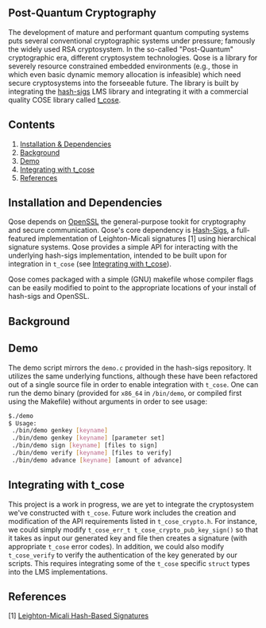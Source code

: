 ## Post-Quantum Cryptography 

The development of mature and performant quantum computing systems puts several conventional cryptographic systems under pressure; famously the widely used RSA 
cryptosystem. In the so-called "Post-Quantum" cryptographic era, different cryptosystem technologies. Qose is a library for severely resource constrained embedded 
environments (e.g., those in which even basic dynamic memory allocation is infeasible) which need secure cryptosystems into the forseeable future. The library is 
built by integrating the [hash-sigs](https://github.com/cisco/hash-sigs) LMS library and integrating it with a commercial quality COSE library called [t_cose](https://github.com/laurencelundblade/t_cose). 

## Contents 
  1. [Installation & Dependencies](https://github.com/njkrichardson/Qose#installation-and-dependencies) 
  2. [Background](https://github.com/njkrichardson/Qose#background)
  3. [Demo](https://github.com/njkrichardson/Qose#demo)
  4. [Integrating with t_cose](https://github.com/njkrichardson/Qose#integrating-with-t_cose)  
  5. [References](https://github.com/njkrichardson/Qose#references)
  
  
## Installation and Dependencies 

Qose depends on [OpenSSL](https://www.openssl.org/) the general-purpose tookit for cryptography and secure communication. Qose's core dependency is [Hash-Sigs](https://github.com/cisco/hash-sigs), a full-featured implementation of Leighton-Micali signatures [1] using hierarchical signature systems. Qose provides a simple API for interacting with the underlying hash-sigs implementation, intended to be built upon for integration in `t_cose` (see [Integrating with t_cose]()). 

Qose comes packaged with a simple (GNU) makefile whose compiler flags can be easily modified to point to the appropriate locations of your install of hash-sigs and OpenSSL. 

## Background 

## Demo 

The demo script mirrors the `demo.c` provided in the hash-sigs repository. It utilizes the same underlying functions, although these have been refactored out of a single source file in order to enable integration with `t_cose`. One can run the demo binary (provided for `x86_64` in `/bin/demo`, or compiled first using the Makefile) without arguments in order to see usage: 

```bash
$./demo 
$ Usage:
 ./bin/demo genkey [keyname]
 ./bin/demo genkey [keyname] [parameter set]
 ./bin/demo sign [keyname] [files to sign]
 ./bin/demo verify [keyname] [files to verify]
 ./bin/demo advance [keyname] [amount of advance]
```

## Integrating with t_cose 

This project is a work in progress, we are yet to integrate the cryptosystem we've constructed with `t_cose`. Future work includes the creation and modification of the API requirements listed in `t_cose_crypto.h`. For instance, we could simply modify `t_cose_err_t t_cose_crypto_pub_key_sign()` so that it takes as input our generated key and file then creates a signature (with appropriate `t_cose` error codes). In addition, we could also modify `t_cose_verify` to verify the authentication of the key generated by our scripts. This requires integrating some of the `t_cose` specific `struct` types into the LMS implementations. 

## References 
  [1] [Leighton-Micali Hash-Based Signatures](https://datatracker.ietf.org/doc/html/rfc8554)
